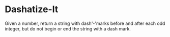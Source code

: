 # Dashatize-It
Given a number, return a string with dash'-'marks before and after each odd integer, but do not begin or end the string with a dash mark. 
